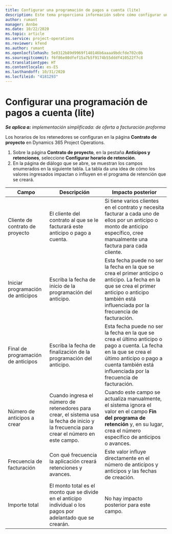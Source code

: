 ```yaml
---
title: Configurar una programación de pagos a cuenta (lite)
description: Este tema proporciona información sobre cómo configurar un cronograma de retención en Project Operations.
author: rumant
manager: Annbe
ms.date: 10/22/2020
ms.topic: article
ms.service: project-operations
ms.reviewer: kfend
ms.author: rumant
ms.openlocfilehash: 5e0312b89d9969f140146b6aaaa9bdcfde702c0b
ms.sourcegitcommit: f6f86e80dfef15a7b5f9174b55dddf410522f7c8
ms.translationtype: HT
ms.contentlocale: es-ES
ms.lasthandoff: 10/31/2020
ms.locfileid: "4181293"
---
```

# <a name="set-up-a-retainer-schedule---lite"></a>Configurar una programación de pagos a cuenta (lite)

_**Se aplica a:** implementación simplificada: de oferta a facturación proforma_

Los horarios de los retenedores se configuran en la página **Contrato de proyecto** en Dynamics 365 Project Operations.

1. Sobre la página **Contrato de proyecto**, en la pestaña **Anticipos y retenciones**, seleccione **Configurar horario de retención**.
2. En la página de diálogo que se abre, se muestran los campos enumerados en la siguiente tabla. La tabla da una idea de cómo los valores ingresados impactan o influyen en el programa de retención que se creará.

| Campo | Descripción | Impacto posterior |
| --- | --- | --- |
| Cliente de contrato de proyecto | El cliente del contrato al que se le facturará este anticipo o pago a cuenta. | Si tiene varios clientes en el contrato y necesita facturar a cada uno de ellos por un anticipo o monto de anticipo específico, cree manualmente una factura para cada cliente. |
| Iniciar programación de anticipos | Escriba la fecha de inicio de la programación del anticipo. | Esta fecha puede no ser la fecha en la que se crea el primer anticipo o anticipo. La fecha en la que se crea el primer anticipo o anticipo también está influenciada por la frecuencia de facturación. |
| Final de programación de anticipos | Escriba la fecha de finalización de la programación del anticipo. | Esta fecha puede no ser la fecha en la que se crea el último anticipo o pago a cuenta. La fecha en la que se crea el último anticipo o pago a cuenta también está influenciada por la frecuencia de facturación. |
| Número de anticipos a crear | Cuando ingresa el número de retenedores para crear, el sistema usa la fecha de inicio y la frecuencia para crear el número en este campo. | Cuando este campo se actualiza manualmente, el sistema ignora el valor en el campo **Fin del programa de retención** y, en su lugar, crea el número específico de anticipos o avances. |
| Frecuencia de facturación | Con qué frecuencia la aplicación creará retenciones y avances. | Este valor influye directamente en el número de anticipos y anticipos y las fechas de creación. |
| Importe total | El monto total es el monto que se divide en el anticipo individual o los pagos por adelantado que se crearán. | No hay impacto posterior para este campo. |

